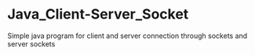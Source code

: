 # Java_Client-Server_Socket
Simple java program for client and server connection through sockets and server sockets
